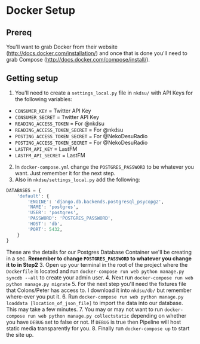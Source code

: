 # Docker Setup

## Prereq
You'll want to grab Docker from their website (http://docs.docker.com/installation/) and once that is done you'll need to grab Compose (http://docs.docker.com/compose/install/).

## Getting setup
1. You'll need to create a `settings_local.py` file in `nkdsu/` with API Keys for the following variables:
  - `CONSUMER_KEY` = Twitter API Key
  - `CONSUMER_SECRET` = Twitter API Key
  - `READING_ACCESS_TOKEN` = For @nkdsu
  - `READING_ACCESS_TOKEN_SECRET` = For @nkdsu
  - `POSTING_ACCESS_TOKEN_SECRET` = For @NekoDesuRadio
  - `POSTING_ACCESS_TOKEN_SECRET` = For @NekoDesuRadio
  - `LASTFM_API_KEY` = LastFM
  - `LASTFM_API_SECRET` = LastFM
2. In `docker-compose.yml` change the `POSTGRES_PASSWORD` to be whatever you want. Just remember it for the next step.
2. Also in `nkdsu/settings_local.py` add the following:
```python
DATABASES = {
    'default': {
        'ENGINE': 'django.db.backends.postgresql_psycopg2',
        'NAME': 'postgres',
        'USER': 'postgres',
        'PASSWORD': 'POSTGRES_PASSWORD',
        'HOST': 'db',
        'PORT': 5432,
    }
}
```
These are the details for our Postgres Database Container we'll be creating in a sec. **Remember to change `POSTGRES_PASSWORD` to whatever you change it to in Step2**
3. Open up your terminal in the root of the project where the `Dockerfile` is located and run `docker-compose run web python manage.py syncdb --all` to create your admin user.
4. Next run `docker-compose run web python manage.py migrate`
5. For the next step you'll need the fixtures file that Colons/Peter has access to. I download it into `nkdsu/db/` but remember where-ever you put it.
6. Run `docker-compose run web python manage.py loaddata [location_of_json_file]` to import the data into our database. This may take a few minutes.
7. You may or may not want to run `docker-compose run web python manage.py collectstatic` depending on whether you have `DEBUG` set to false or not. If `DEBUG` is true then Pipeline will host static media transparently for you.
8. Finally run `docker-compose up` to start the site up.
